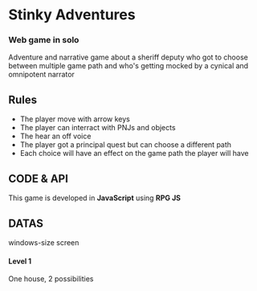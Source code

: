 # Stinky Adventures

### Web game in solo

Adventure and narrative game about a sheriff deputy who got to choose between multiple game path and who's getting mocked by a cynical and omnipotent narrator

## Rules

* The player move with arrow keys  
* The player can interract with PNJs and objects   
* The hear an off voice 
* The player got a principal quest but can choose a different path  
* Each choice will have an effect on the game path the player will have

## CODE & API 

This game is developed in **JavaScript** using **RPG JS**  

## DATAS

windows-size screen 

#### Level 1

One house, 2 possibilities
 


 

